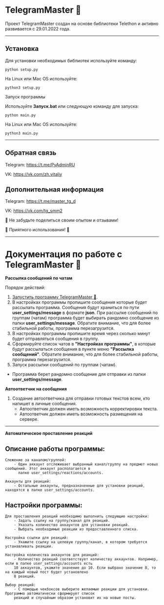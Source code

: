 # TelegramMaster 🚀
Проект TelegramMaster создан на основе библиотеки Telethon и активно развивается с 29.01.2022 года.

<hr align="center"/>

## Установка
Для установки необходимых библиотек используйте команду:

```python setup.py```

На Linux или Mac OS используйте:

```python3 setup.py```

<a name="Запуск">Запуск программы</a>

Используйте <b>Запуск.bat</b> или следующую команду для запуска:

```python main.py```

На Linux или Mac OS используйте:

```python3 main.py```

<hr align="center"/>

## Обратная связь

Telegram: https://t.me/PyAdminRU

VK: https://vk.com/zh.vitaliy

## Дополнительная информация

Telegram: https://t.me/master_tg_d

VK: https://vk.com/tg_smm2

📣 Не забудьте поделиться своим опытом и отзывами!

🚀 Приятного использования! 🚀

<hr align="center"/>

# Документация по работе с TelegramMaster 🚀

**Рассылка сообщений по чатам**

Порядок действий:

1. <a href="#Запуск">Запустить программу TelegramMaster 🚀</a>.
2. В настройках программы пропишите сообщения которые будет рассылать программа. Сообщения будут храниться по пути 
<b>user_settings/message</b> в формате <b>json</b>. При рассылке сообщений по группам (чатам) программа будет выбирать 
рандомно сообщение из папки <b>user_settings/message</b>. Обратите внимание, что для более стабильной работы, программа
перезагрузится.
3. В настройках программы пропишите время через сколько минут будет отправляться сообщения в группу.
4. Сформируйте список чатов в <b>"Настройках программы"</b>, в которые будут рассылаться сообщения в пункте меню 
<b>"Рассылка сообщений"</b>. Обратите внимание, что для более стабильной работы, программа
перезагрузится.
5. Запуск рассылки сообщений по группам (чатам).
- Программа берет рандомно сообщение для отправки из папки <b>user_settings/message</b>.

**Автоответчик на сообщения**

1. Создание автоответчика для отправки готовых текстов всем, кто напишет в личные сообщения.
   - Автоответчик должен иметь возможность корректировки текста.
   - Автоответчик должен иметь возможность размещения на сервере.

<hr align="center"/>

**Автоматическое проставление реакций**

## Описание работы программы:
    
    Слежение за каналом/группой:
        - Один аккаунт отслеживает выбранный канал/группу на предмет новых сообщений. Этот аккаунт располагается в 
          папке user_settings/reactions/accounts.
    
    Аккаунты для реакций:
        - Остальные аккаунты, предназначенные для установки реакций, находятся в папке user_settings/accounts.

## Настройки программы:

    Для проставления реакций необходимо выполнить следующие настройки:
        - Задать ссылку на группу/канал для реакций.
        - Указать количество аккаунтов для установки реакций.
        - Выбрать необходимые реакции из предоставленного списка.

    Настройка ссылки для реакций:
        - Укажите ссылку на целевую группу/канал, в котором требуется устанавливать реакции.
    
    Настройка количества аккаунтов для реакций:
        - Количество реакций соответствует количеству аккаунтов. Например, если в папке user_settings/accounts есть 
        10 аккаунтов, укажите значение до 10. Если выбрано значение 8, то на каждый новый пост будет установлено 
        8 реакций.
    
    Выбор реакций:
        - С помощью чекбоксов выберите желаемые реакции для установки. Программа автоматически сформирует список 
        реакций и случайным образом установит их на новые посты.
